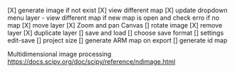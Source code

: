[X] generate image if not exist
[X] view different map
[X] update dropdown menu layer - view different map if new map is open and check erro if no map
[X] move layer
[X] Zoom and pan Canvas
[] rotate image
[X] remove layer
[X] duplicate layer
[] save and load
[] choose save format
[] settings edit-save
[] project size
[] generate ARM map on export
[] generate id map

Multidimensional image processing 
https://docs.scipy.org/doc/scipy/reference/ndimage.html